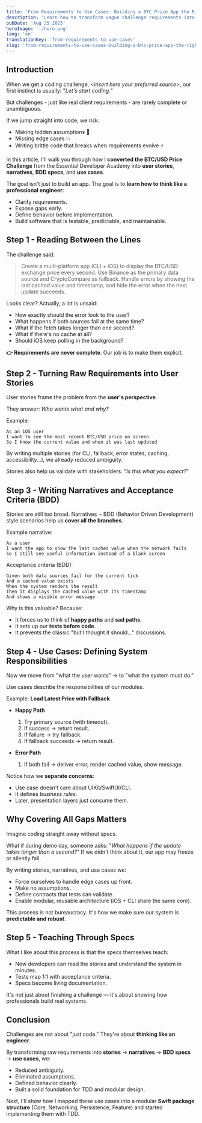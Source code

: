 ```yaml
---
title: 'From Requirements to Use Cases: Building a BTC Price App the Right Way'
description: 'Learn how to transform vague challenge requirements into clear user stories, narratives, and use cases. Avoid assumptions, cover all gaps, and build software that is predictable, testable, and professional.'
pubDate: 'Aug 25 2025'
heroImage: './hero.png'
lang: 'en'
translationKey: 'from-requirements-to-use-cases'
slug: 'from-requirements-to-use-cases-building-a-btc-price-app-the-right-way'
---
```


## Introduction

When we get a coding challenge, <_insert here your preferred source_>, our first instinct is usually: "_Let's start coding._"

But challenges - just like real client requirements - are rarely complete or unambiguous.

If we jump straight into code, we risk:

- Making hidden assumptions 🤔
- Missing edge cases 💥
- Writing brittle code that breaks when requirements evolve ⚡

In this article, I'll walk you through how I **converted the BTC/USD Price Challenge** from the Essential Developer Academy into **user stories**, **narratives**, **BDD specs**, and **use cases**.

The goal isn't just to build an app. The goal is to **learn how to think like a professional engineer**:

- Clarify requirements.
- Expose gaps early.
- Define behavior before implementation.
- Build software that is testable, predictable, and maintainable.

## Step 1 - Reading Between the Lines

The challenge said:

> Create a multi-platform app (CLI + iOS) to display the BTC/USD exchange price every second. Use Binance as the primary data source and CryptoCompare as fallback. Handle errors by showing the last cached value and timestamp, and hide the error when the next update succeeds.

Looks clear? Actually, a lot is unsaid:

- How exactly should the error look to the user?
- What happens if both sources fail at the same time?
- What if the fetch takes longer than one second?
- What if there's no cache at all?
- Should iOS keep polling in the background?

**👉 Requirements are never complete**. Our job is to make them explicit.

## Step 2 - Turning Raw Requirements into User Stories

User stories frame the problem from the **user's perspective**.

They answer: _Who wants what and why?_

Example:

```plain
As an iOS user
I want to see the most recent BTC/USD price on screen
So I know the current value and when it was last updated
```

By writing multiple stories (for CLI, fallback, error states, caching, accessibility…), we already reduced ambiguity.

Stories also help us validate with stakeholders: "_Is this what you expect?_"

## Step 3 - Writing Narratives and Acceptance Criteria (BDD)

Stories are still too broad.
Narratives + BDD (Behavior Driven Development) style scenarios help us **cover all the branches**.

Example narrative:

```plain
As a user
I want the app to show the last cached value when the network fails
So I still see useful information instead of a blank screen
```

Acceptance criteria (BDD):

```gherkin
Given both data sources fail for the current tick
And a cached value exists
When the system renders the result
Then it displays the cached value with its timestamp
And shows a visible error message
```

Why is this valuable? Because:

- It forces us to think of **happy paths** and **sad paths**.
- It sets up our **tests before code**.
- It prevents the classic "but I thought it should…" discussions.

## Step 4 - Use Cases: Defining System Responsibilities

Now we move from "what the user wants" → to "what the system must do."

Use cases describe the responsibilities of our modules.

Example: **Load Latest Price with Fallback**

- **Happy Path**
  1. Try primary source (with timeout).
  2. If success → return result.
  3. If failure → try fallback.
  4. If fallback succeeds → return result.

- **Error Path**
  1. If both fail → deliver error, render cached value, show message.

Notice how we **separate concerns**:

- Use case doesn't care about UIKit/SwiftUI/CLI.
- It defines _business rules_.
- Later, presentation layers just consume them.

## Why Covering All Gaps Matters

Imagine coding straight away without specs.

What if during demo day, someone asks: "_What happens if the update takes longer than a second?_"
If we didn't think about it, our app may freeze or silently fail.

By writing stories, narratives, and use cases we:

- Force ourselves to handle edge cases up front.
- Make no assumptions.
- Define contracts that tests can validate.
- Enable modular, reusable architecture (iOS + CLI share the same core).

This process is not bureaucracy.
It's how we make sure our system is **predictable and robust**.

## Step 5 - Teaching Through Specs

What I like about this process is that the specs themselves teach:

- New developers can read the stories and understand the system in minutes.
- Tests map 1:1 with acceptance criteria.
- Specs become living documentation.

It's not just about finishing a challenge — it's about showing how professionals build real systems.

## Conclusion

Challenges are not about "just code." They're about **thinking like an engineer**.

By transforming raw requirements into **stories** → **narratives** → **BDD specs** → **use cases**, we:

- Reduced ambiguity.
- Eliminated assumptions.
- Defined behavior clearly.
- Built a solid foundation for TDD and modular design.

Next, I'll show how I mapped these use cases into a modular **Swift package structure** (Core, Networking, Persistence, Feature) and started implementing them with TDD.
